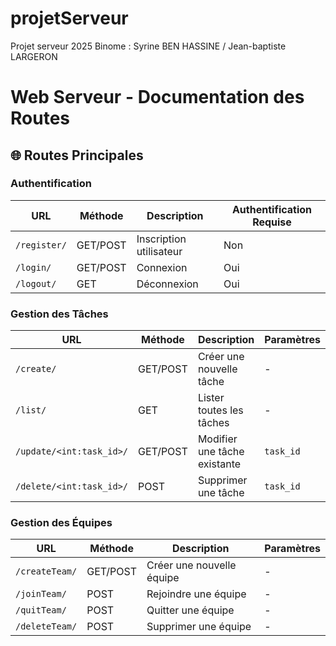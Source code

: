 # projetServeur
Projet serveur 2025
Binome : Syrine BEN HASSINE / Jean-baptiste LARGERON
# Web Serveur - Documentation des Routes

## 🌐 Routes Principales

### Authentification
| URL | Méthode | Description | Authentification Requise |
|-----|---------|-------------|---------------------------|
| `/register/` | GET/POST | Inscription utilisateur | Non |
| `/login/` | GET/POST | Connexion | Oui |
| `/logout/` | GET | Déconnexion | Oui |

### Gestion des Tâches
| URL | Méthode | Description | Paramètres |
|-----|---------|-------------|------------|
| `/create/` | GET/POST | Créer une nouvelle tâche | - |
| `/list/` | GET | Lister toutes les tâches | - |
| `/update/<int:task_id>/` | GET/POST | Modifier une tâche existante | `task_id` |
| `/delete/<int:task_id>/` | POST | Supprimer une tâche | `task_id` |

### Gestion des Équipes
| URL | Méthode | Description | Paramètres |
|-----|---------|-------------|------------|
| `/createTeam/` | GET/POST | Créer une nouvelle équipe | - |
| `/joinTeam/` | POST | Rejoindre une équipe | - |
| `/quitTeam/` | POST | Quitter une équipe | - |
| `/deleteTeam/` | POST | Supprimer une équipe | - |

